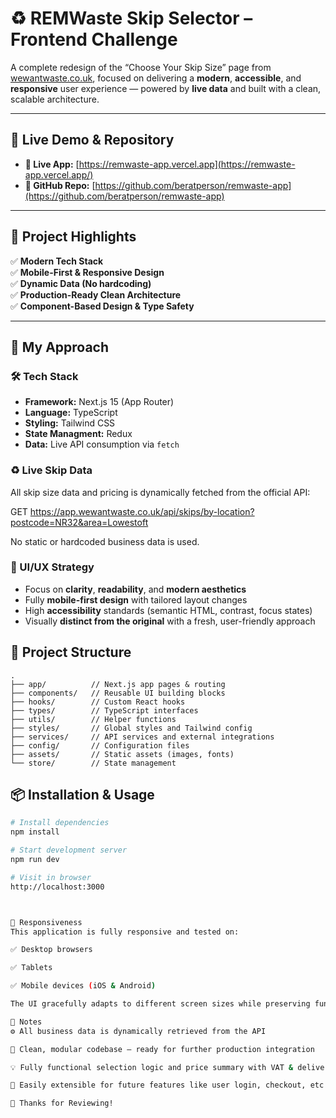 # ♻️ REMWaste Skip Selector – Frontend Challenge

A complete redesign of the “Choose Your Skip Size” page from [wewantwaste.co.uk](https://wewantwaste.co.uk/), focused on delivering a **modern**, **accessible**, and **responsive** user experience — powered by **live data** and built with a clean, scalable architecture.

---

## 🚀 Live Demo & Repository

- **🔗 Live App:** [https://remwaste-app.vercel.app](https://remwaste-app.vercel.app/)  
- **📁 GitHub Repo:** [https://github.com/beratperson/remwaste-app](https://github.com/beratperson/remwaste-app)

---

## 📌 Project Highlights

✅ **Modern Tech Stack**  
✅ **Mobile-First & Responsive Design**  
✅ **Dynamic Data (No hardcoding)**  
✅ **Production-Ready Clean Architecture**  
✅ **Component-Based Design & Type Safety**

---

## 🧠 My Approach

### 🛠️ Tech Stack

- **Framework:** Next.js 15 (App Router)
- **Language:** TypeScript
- **Styling:** Tailwind CSS
- **State Managment:** Redux
- **Data:** Live API consumption via `fetch`

### ♻️ Live Skip Data

All skip size data and pricing is dynamically fetched from the official API:

GET https://app.wewantwaste.co.uk/api/skips/by-location?postcode=NR32&area=Lowestoft


No static or hardcoded business data is used.

### 🎨 UI/UX Strategy

- Focus on **clarity**, **readability**, and **modern aesthetics**
- Fully **mobile-first design** with tailored layout changes
- High **accessibility** standards (semantic HTML, contrast, focus states)
- Visually **distinct from the original** with a fresh, user-friendly approach

## 📁 Project Structure

```
.
├── app/          // Next.js app pages & routing
├── components/   // Reusable UI building blocks
├── hooks/        // Custom React hooks
├── types/        // TypeScript interfaces
├── utils/        // Helper functions
├── styles/       // Global styles and Tailwind config
├── services/     // API services and external integrations
├── config/       // Configuration files
├── assets/       // Static assets (images, fonts)
└── store/        // State management
```


## 📦 Installation & Usage

```bash
# Install dependencies
npm install

# Start development server
npm run dev

# Visit in browser
http://localhost:3000



📱 Responsiveness
This application is fully responsive and tested on:

✅ Desktop browsers

✅ Tablets

✅ Mobile devices (iOS & Android)

The UI gracefully adapts to different screen sizes while preserving functionality.

📌 Notes
⚙️ All business data is dynamically retrieved from the API

🧼 Clean, modular codebase – ready for further production integration

💡 Fully functional selection logic and price summary with VAT & delivery

🔄 Easily extensible for future features like user login, checkout, etc.

🙌 Thanks for Reviewing!
